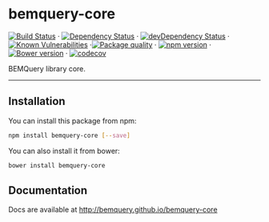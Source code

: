 # bemquery-core

[![Build Status](https://travis-ci.org/BEMQuery/bemquery-core.svg?branch=master)](https://travis-ci.org/BEMQuery/bemquery-core) · [![Dependency Status](https://david-dm.org/BEMQuery/bemquery-core.svg)](https://david-dm.org/BEMQuery/bemquery-core) · [![devDependency Status](https://david-dm.org/BEMQuery/bemquery-core/dev-status.svg)](https://david-dm.org/BEMQuery/bemquery-core?type=dev) · [![Known Vulnerabilities](https://snyk.io/test/github/bemquery/bemquery-core/badge.svg)](https://snyk.io/test/github/bemquery/bemquery-core) ·[![Package quality](http://packagequality.com/badge/bemquery-core.png)](http://packagequality.com/#?package=bemquery-core) · [![npm version](https://badge.fury.io/js/bemquery-core.svg)](https://badge.fury.io/js/bemquery-core) · [![Bower version](https://badge.fury.io/bo/bemquery-core.svg)](https://badge.fury.io/bo/bemquery-core) · [![codecov](https://codecov.io/gh/BEMQuery/bemquery-core/branch/master/graph/badge.svg)](https://codecov.io/gh/BEMQuery/bemquery-core)

BEMQuery library core.

---

## Installation

You can install this package from npm:
```bash
npm install bemquery-core [--save]
```

You can also install it from bower:
```bash
bower install bemquery-core
```

## Documentation

Docs are available at http://bemquery.github.io/bemquery-core
